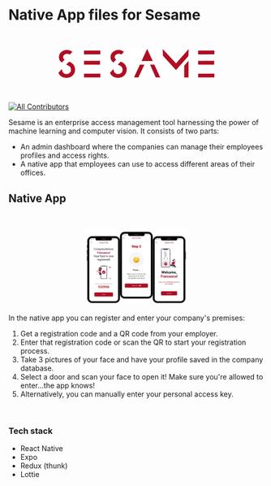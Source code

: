 # Native App files for Sesame

<br>

<p align="center">
 <img src="./assets/sesame.png" alt="sesame logo" style="zoom:30%;" >
</p>
<br>

[![All Contributors](https://img.shields.io/badge/contributors-2-B00E23.svg?style=flat-square)](#contributors-)

Sesame is an enterprise access management tool harnessing the power of machine learning and computer vision. It consists of two parts:

- An admin dashboard where the companies can manage their employees profiles and access rights.
- A native app that employees can use to access different areas of their offices.

## Native App

<br>

<p align="center">
 <img src="./assets/screenshot.png" alt="sesame logo" style="zoom:20%;" >
</p>
In the native app you can register and enter your company's premises:

1. Get a registration code and a QR code from your employer.
2. Enter that registration code or scan the QR to start your registration process.
3. Take 3 pictures of your face and have your profile saved in the company database.
4. Select a door and scan your face to open it! Make sure you're allowed to enter...the app knows!
5. Alternatively, you can manually enter your personal access key.

<br>

### Tech stack

- React Native
- Expo
- Redux (thunk)
- Lottie
